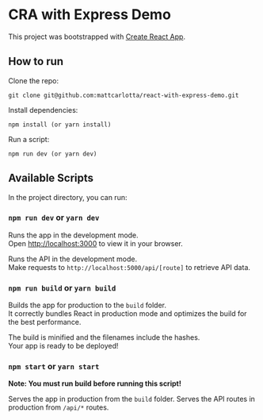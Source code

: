 # CRA with Express Demo

This project was bootstrapped with [Create React App](https://github.com/facebook/create-react-app).

## How to run

Clone the repo:

```DOSINI
git clone git@github.com:mattcarlotta/react-with-express-demo.git
```

Install dependencies:

```DOSINI
npm install (or yarn install)
```

Run a script:

```DOSINI
npm run dev (or yarn dev)
```

## Available Scripts

In the project directory, you can run:

### `npm run dev` or `yarn dev`

Runs the app in the development mode.\
Open [http://localhost:3000](http://localhost:3000) to view it in your browser.

Runs the API in the development mode.\
Make requests to `http://localhost:5000/api/[route]` to retrieve API data.

### `npm run build` or `yarn build`

Builds the app for production to the `build` folder.\
It correctly bundles React in production mode and optimizes the build for the best performance.

The build is minified and the filenames include the hashes.\
Your app is ready to be deployed!

### `npm start` or `yarn start`

**Note: You **must** run build before running this script!**

Serves the app in production from the `build` folder.
Serves the API routes in production from `/api/*` routes.

